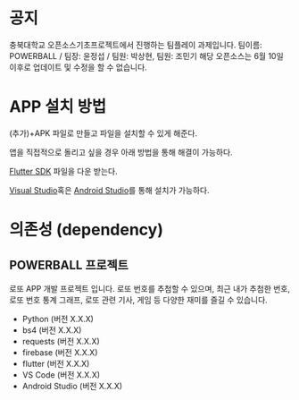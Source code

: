 # 공지
충북대학교 오픈소스기초프로젝트에서 진행하는 팀플레이 과제입니다.
팀이름: POWERBALL / 팀장: 윤정섭 / 팀원: 박상현, 팀원: 조민기
해당 오픈소스는 6월 10일 이후로 업데이트 및 수정을 할 수 없습니다.

# APP 설치 방법 

(추가)+APK 파일로 만들고 파일을 설치할 수 있게 해준다.

앱을 직접적으로 돌리고 싶을 경우 아래 방법을 통해 해결이 가능하다.

[Flutter SDK](https://docs.flutter.dev/get-started/install/windows) 파일을 다운 받는다. 

[Visual Studio](https://code.visualstudio.com/Download)혹은 [Android Studio](https://developer.android.com/studio)를 통해 설치가 가능하다.

# 의존성 (dependency)

## POWERBALL 프로젝트

로또 APP 개발 프로젝트 입니다. 로또 번호를 추첨할 수 있으며, 최근 내가 추첨한 번호, 로또 번호 통계 그래프, 로또 관련 기사, 게임 등 다양한 재미를 즐길 수 있습니다. 

- Python (버전 X.X.X)
- bs4 (버전 X.X.X)
- requests (버전 X.X.X)
- firebase (버전 X.X.X)
- flutter (버전 X.X.X)
- VS Code (버전 X.X.X)
- Android Studio (버전 X.X.X)